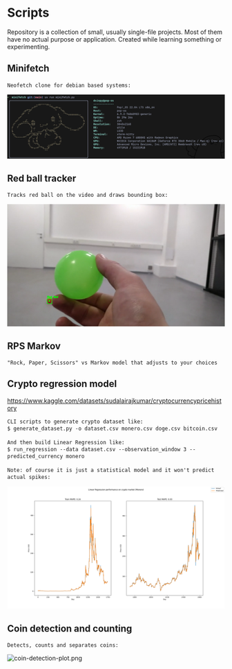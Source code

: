 # Scripts
Repository is a collection of small, usually single-file projects. Most of them have no actual purpose or application. Created while learning something or experimenting.

## Minifetch
    Neofetch clone for debian based systems:
![minifetch.png](assets/minifetch.png)

## Red ball tracker
    Tracks red ball on the video and draws bounding box:
![red-ball.png](assets/red-ball.png)

## RPS Markov
    "Rock, Paper, Scissors" vs Markov model that adjusts to your choices

## Crypto regression model
https://www.kaggle.com/datasets/sudalairajkumar/cryptocurrencypricehistory

    CLI scripts to generate crypto dataset like:
    $ generate_dataset.py -o dataset.csv monero.csv doge.csv bitcoin.csv

    And then build Linear Regression like:
    $ run_regression --data dataset.csv --observation_window 3 --predicted_currency monero

    Note: of course it is just a statistical model and it won't predict actual spikes:
![crypto-prediction.png](assets/crypto-prediction.png)

## Coin detection and counting
    Detects, counts and separates coins:
![coin-detection-plot.png](assets/coin-detection-plot.png)